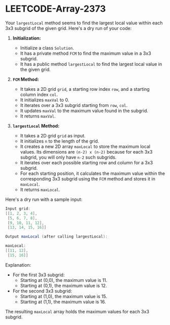 # LEETCODE-Array-2373
Your `largestLocal` method seems to find the largest local value within each 3x3 subgrid of the given grid. Here's a dry run of your code:

1. **Initialization:**
   - Initialize a class `Solution`.
   - It has a private method `FCM` to find the maximum value in a 3x3 subgrid.
   - It has a public method `largestLocal` to find the largest local value in the given grid.

2. **`FCM` Method:**
   - It takes a 2D grid `grid`, a starting row index `row`, and a starting column index `col`.
   - It initializes `maxVal` to 0.
   - It iterates over a 3x3 subgrid starting from `row`, `col`.
   - It updates `maxVal` to the maximum value found in the subgrid.
   - It returns `maxVal`.

3. **`largestLocal` Method:**
   - It takes a 2D grid `grid` as input.
   - It initializes `n` to the length of the grid.
   - It creates a new 2D array `maxLocal` to store the maximum local values. Its dimensions are `(n-2) x (n-2)` because for each 3x3 subgrid, you will only have `n-2` such subgrids.
   - It iterates over each possible starting row and column for a 3x3 subgrid.
   - For each starting position, it calculates the maximum value within the corresponding 3x3 subgrid using the `FCM` method and stores it in `maxLocal`.
   - It returns `maxLocal`.

Here's a dry run with a sample input:

```java
Input grid:
[[1, 2, 3, 4],
 [5, 6, 7, 8],
 [9, 10, 11, 12],
 [13, 14, 15, 16]]

Output maxLocal (after calling largestLocal):

maxLocal:
[[11, 12],
 [15, 16]]
```

Explanation:

- For the first 3x3 subgrid:
  - Starting at (0,0), the maximum value is 11.
  - Starting at (0,1), the maximum value is 12.
- For the second 3x3 subgrid:
  - Starting at (1,0), the maximum value is 15.
  - Starting at (1,1), the maximum value is 16.

The resulting `maxLocal` array holds the maximum values for each 3x3 subgrid.
